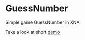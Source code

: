 # GuessNumber
Simple game GuessNumber in XNA

Take a look at short [demo]

[demo]:https://www.youtube.com/watch?v=nmqgEnLEuLE&feature=youtu.be
